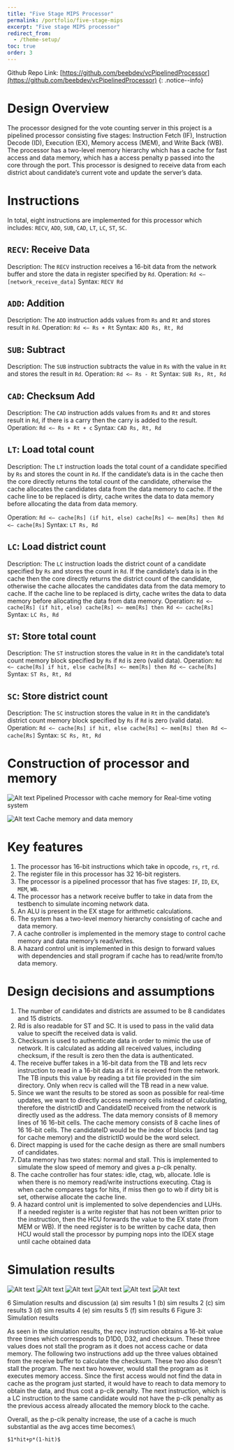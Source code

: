 ```yaml
---
title: "Five Stage MIPS Processor"
permalink: /portfolio/five-stage-mips
excerpt: "Five stage MIPS processor"
redirect_from:
  - /theme-setup/
toc: true
order: 3
---
```


Github Repo Link: [https://github.com/beebdev/vcPipelinedProcessor](https://github.com/beebdev/vcPipelinedProcessor)
{: .notice--info}

# Design Overview
The processor designed for the vote counting server in this project is a pipelined processor consisting five stages: Instruction Fetch (IF), Instruction Decode (ID), Execution (EX), Memory access (MEM), and Write Back (WB). The processor has a two-level memory hierarchy which has a cache for fast access and data memory, which has a access penalty p passed into the core through the port. This processor is designed to receive data from each district about candidate’s current vote and update the server’s data.

# Instructions
In total, eight instructions are implemented for this processor which includes: `RECV`, `ADD`, `SUB`, `CAD`, `LT`, `LC`, `ST`, `SC`.

## `RECV`: Receive Data
Description: The `RECV` instruction receives a 16-bit data from the network buffer and store the data in register specified by `Rd`.
Operation: `Rd <– [network_receive_data]`
Syntax: `RECV Rd`

## `ADD`: Addition
Description: The `ADD` instruction adds values from `Rs` and `Rt` and stores result in `Rd`.
Operation: `Rd <– Rs + Rt`
Syntax: `ADD Rs, Rt, Rd`

## `SUB`: Subtract
Description: The `SUB` instruction subtracts the value in `Rs` with the value in `Rt` and stores the result in `Rd`.
Operation: `Rd <– Rs - Rt`
Syntax: `SUB Rs, Rt, Rd`

## `CAD`: Checksum Add
Description: The `CAD` instruction adds values from `Rs` and `Rt` and stores result in `Rd`, if there is a carry then the carry is added to the result.
Operation: `Rd <– Rs + Rt + c`
Syntax: `CAD Rs, Rt, Rd`

## `LT`: Load total count
Description: The `LT` instruction loads the total count of a candidate specified by `Rs` and stores the count in `Rd`. If the candidate’s data is in the cache then the core directly returns the total count of the candidate, otherwise the cache allocates the candidates data from the data memory to cache. If the cache line to be replaced is dirty, cache writes the data to data memory before allocating the data from data memory.

Operation: `Rd <– cache[Rs] (if hit, else) cache[Rs] <– mem[Rs] then Rd <– cache[Rs]`
Syntax: `LT Rs, Rd`

## `LC`: Load district count
Description: The `LC` instruction loads the district count of a candidate specified by `Rs` and stores the count in `Rd`. If the candidate’s data is in the cache then the core directly returns the district count of the candidate, otherwise the cache allocates the candidates data from the data
memory to cache. If the cache line to be replaced is dirty, cache writes the data to data memory before allocating the data from data memory.
Operation: `Rd <– cache[Rs] (if hit, else) cache[Rs] <– mem[Rs] then Rd <– cache[Rs]`
Syntax: `LC Rs, Rd`

## `ST`: Store total count
Description: The `ST` instruction stores the value in `Rt` in the candidate’s total count memory block specified by `Rs` if `Rd` is zero (valid data).
Operation: `Rd <– cache[Rs] if hit, else cache[Rs] <– mem[Rs] then Rd <– cache[Rs]`
Syntax: `ST Rs, Rt, Rd`

## `SC`: Store district count
Description: The `SC` instruction stores the value in `Rt` in the candidate’s district count memory block specified by `Rs` if `Rd` is zero (valid data).
Operation: `Rd <– cache[Rs] if hit, else cache[Rs] <– mem[Rs] then Rd <– cache[Rs]`
Syntax: `SC Rs, Rt, Rd`

# Construction of processor and memory
![Alt text](/assets/images/vc_proc/vc_processor.png)
Pipelined Processor with cache memory for Real-time voting system

![Alt text](/assets/images/vc_proc/cache_data_mem.png)
Cache memory and data memory

# Key features
1. The processor has 16-bit instructions which take in opcode, `rs`, `rt`, `rd`.
2. The register file in this processor has 32 16-bit registers.
3. The processor is a pipelined processor that has five stages: `IF`, `ID`, `EX`, `MEM`, `WB`.
4. The processor has a network receive buffer to take in data from the testbench to simulate incoming network data.
5. An ALU is present in the EX stage for arithmetic calculations.
6. The system has a two-level memory hierarchy consisting of cache and data memory.
7. A cache controller is implemented in the memory stage to control cache memory and data memory’s read/writes.
8. A hazard control unit is implemented in this design to forward values with dependencies and stall program if cache has to read/write from/to data memory.

# Design decisions and assumptions
1. The number of candidates and districts are assumed to be 8 candidates and 15 districts.
2. Rd is also readable for ST and SC. It is used to pass in the valid data value to specift the received data is valid.
3. Checksum is used to authenticate data in order to mimic the use of network. It is calculated as adding all received values, including checksum, if the result is zero then the data is authenticated.
4. The receive buffer takes in a 16-bit data from the TB and lets recv instruction to read in a 16-bit data as if it is received from the network. The TB inputs this value by reading a txt file provided in the sim directory. Only when recv is called will the TB read in a new value.
5. Since we want the results to be stored as soon as possible for real-time updates, we want to directly access memory cells instead of calculating, therefore the districtID and CandidateID received from the network is directly used as the address. The data memory consists of 8 memory lines of 16 16-bit cells. The cache memory consists of 8 cache lines of 16 16-bit cells. The candidateID would be the index of blocks (and tag for cache memory) and the districtID would be the word
select.
6. Direct mapping is used for the cache design as there are small numbers of candidates.
7. Data memory has two states: normal and stall. This is implemented to simulate the slow speed of memory and gives a p-clk penalty.
8. The cache controller has four states: idle, ctag, wb, allocate. Idle is when there is no memory read/write instructions executing. Ctag is when cache compares tags for hits, if miss then go to wb if dirty bit is set, otherwise allocate the cache line.
9. A hazard control unit is implemented to solve dependencies and LUHs. If a needed register is a write register that has not been written prior to the instruction, then the HCU forwards the value to the EX state (from MEM or WB). If the need register is to be written by cache data, then HCU would stall the processor by pumping nops into the IDEX stage until cache obtained data

# Simulation results
![Alt text](/assets/images/vc_proc/sim1.png)
![Alt text](/assets/images/vc_proc/sim2.png)
![Alt text](/assets/images/vc_proc/sim3.png)
![Alt text](/assets/images/vc_proc/sim4.png)
![Alt text](/assets/images/vc_proc/sim5.png)
![Alt text](/assets/images/vc_proc/sim6.png)

6 Simulation results and discussion
(a) sim results 1 (b) sim results 2
(c) sim results 3 (d) sim results 4
(e) sim results 5 (f) sim results 6
Figure 3: Simulation results

As seen in the simulation results, the recv instruction obtains a 16-bit value three times which corresponds to D1D0, D32, and checksum. These three values does not stall the program as it does not access cache or data memory. The following two instructions add up the three values obtained from the receive buffer to calculate the checksum. These two also doesn’t stall the program. The next two however, would stall the program as it executes memory access. Since the first access would not find the data in cache as the program just started, it would have to reach to data memory to obtain the data, and thus cost a p-clk penalty. The next instruction, which is a LC instruction to the same candidate would not have the p-clk penalty as the previous access already allocated the memory block to the cache.

Overall, as the p-clk penalty increase, the use of a cache is much substantial as the avg acces time becomes:\\
```
$1*hit+p*(1-hit)$
```